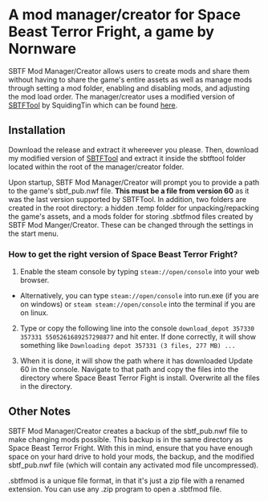 # A mod manager/creator for Space Beast Terror Fright, a game by Nornware

SBTF Mod Manager/Creator allows users to create mods and share them without having to share the game's entire assets as well as manage mods through setting a mod folder, enabling and disabling mods, and adjusting the mod load order. The manager/creator uses a modified version of [SBTFTool](https://github.com/SquidingTin/sbtf_tool_batch/tree/v2.0.0) by SquidingTin which can be found [here](https://github.com/MisterIchor/sbtf_tool_batch).

## Installation
Download the release and extract it whereever you please. Then, download my modified version of [SBTFTool](https://github.com/MisterIchor/sbtf_tool_batch) and extract it inside the sbtftool folder located within the root of the manager/creator folder. 

Upon startup, SBTF Mod Manager/Creator will prompt you to provide a path to the game's sbtf_pub.nwf file. **This must be a file from version 60** as it was the last version supported by SBTFTool. In addition, two folders are created in the root directory: a hidden .temp folder for unpacking/repacking the game's assets, and a mods folder for storing .sbtfmod files created by SBTF Mod Manger/Creator. These can be changed through the settings in the start menu.

### How to get the right version of Space Beast Terror Fright?

1. Enable the steam console by typing ```steam://open/console``` into your web browser.
  - Alternatively, you can type ```steam://open/console``` into run.exe (if you are on windows) or ```steam steam://open/console``` into the terminal if you are on linux.

2. Type or copy the following line into the console ```download_depot 357330 357331 5505261689257298877``` and hit enter. If done correctly, it will show something like ```Downloading depot 357331 (3 files, 277 MB) ... ```

3. When it is done, it will show the path where it has downloaded Update 60 in the console. Navigate to that path and copy the files into the directory where Space Beast Terror Fight is install. Overwrite all the files in the directory.

## Other Notes

SBTF Mod Manager/Creator creates a backup of the sbtf_pub.nwf file to make changing mods possible. This backup is in the same directory as Space Beast Terror Fright. With this in mind, ensure that you have enough space on your hard drive to hold your mods, the backup, and the modified sbtf_pub.nwf file (which will contain any activated mod file uncompressed).

.sbtfmod is a unique file format, in that it's just a zip file with a renamed extension. You can use any .zip program to open a .sbtfmod file.
